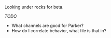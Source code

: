 Looking under rocks for beta.

_TODO_
* What channels are good for Parker?
* How do I correlate behavior, what file is that in?